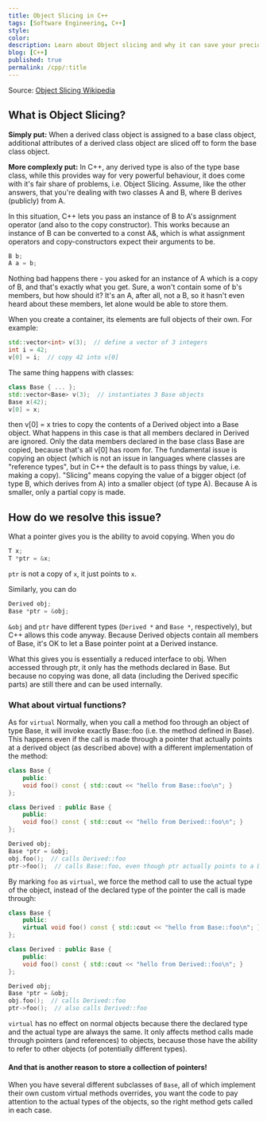 ```yaml
---
title: Object Slicing in C++
tags: [Software Engineering, C++]
style:
color:
description: Learn about Object slicing and why it can save your precious data and help master polymorphism.
blog: [C++]
published: true
permalink: /cpp/:title
---
```


Source: [Object Slicing Wikipedia](https://en.wikipedia.org/wiki/Object_slicing)


## What is Object Slicing?

**Simply put:** When a derived class object is assigned to a base class object, additional attributes of a derived class object are sliced off to form the base class object.

**More complexly put:** In C++, any derived type is also of the type base class, while this provides way for very powerful behaviour, it does come with it's fair share of problems, i.e. Object Slicing. Assume, like the other answers, that you're dealing with two classes A and B, where B derives (publicly) from A.

In this situation, C++ lets you pass an instance of B to  A's assignment operator (and also to the copy constructor). This works because an instance of B can be converted to a const A&, which is what assignment operators and copy-constructors expect their arguments to be.

```C++
B b;
A a = b;
```

Nothing bad happens there - you asked for an instance of A which is a copy of B, and that's exactly what you get. Sure, a won't contain some of b's members, but how should it? It's an A, after all, not a B, so it hasn't even heard about these members, let alone would be able to store them.

When you create a container, its elements are full objects of their own. For example:

```C++
std::vector<int> v(3);  // define a vector of 3 integers
int i = 42;
v[0] = i;  // copy 42 into v[0]
```

The same thing happens with classes:

```C++
class Base { ... };
std::vector<Base> v(3);  // instantiates 3 Base objects
Base x(42);
v[0] = x;
```

then v[0] = x tries to copy the contents of a Derived object into a Base object. What happens in this case is that all members declared in Derived are ignored. Only the data members declared in the base class Base are copied, because that's all v[0] has room for. The fundamental issue is copying an object (which is not an issue in languages where classes are "reference types", but in C++ the default is to pass things by value, i.e. making a copy). "Slicing" means copying the value of a bigger object (of type B, which derives from A) into a smaller object (of type A). Because A is smaller, only a partial copy is made.


## How do we resolve this issue?

What a pointer gives you is the ability to avoid copying. When you do

```cpp
T x;
T *ptr = &x;
```
`ptr` is not a copy of `x`, it just points to `x`.

Similarly, you can do

```cpp
Derived obj;
Base *ptr = &obj;
```

`&obj` and `ptr` have different types (`Derived *` and `Base *`, respectively), but C++ allows this code anyway. Because Derived objects contain all members of Base, it's OK to let a Base pointer point at a Derived instance.

What this gives you is essentially a reduced interface to obj. When accessed through ptr, it only has the methods declared in Base. But because no copying was done, all data (including the Derived specific parts) are still there and can be used internally.

### What about virtual functions?

As for `virtual` Normally, when you call a method foo through an object of type Base, it will invoke exactly Base::foo (i.e. the method defined in Base). This happens even if the call is made through a pointer that actually points at a derived object (as described above) with a different implementation of the method:

```cpp
class Base {
    public:
    void foo() const { std::cout << "hello from Base::foo\n"; }
};

class Derived : public Base {
    public:
    void foo() const { std::cout << "hello from Derived::foo\n"; }
};

Derived obj;
Base *ptr = &obj;
obj.foo();  // calls Derived::foo
ptr->foo();  // calls Base::foo, even though ptr actually points to a Derived object
```

By marking `foo` as `virtual`, we force the method call to use the actual type of the object, instead of the declared type of the pointer the call is made through:

```cpp
class Base {
    public:
    virtual void foo() const { std::cout << "hello from Base::foo\n"; }
};

class Derived : public Base {
    public:
    void foo() const { std::cout << "hello from Derived::foo\n"; }
};

Derived obj;
Base *ptr = &obj;
obj.foo();  // calls Derived::foo
ptr->foo();  // also calls Derived::foo
```

`virtual` has no effect on normal objects because there the declared type and the actual type are always the same. It only affects method calls made through pointers (and references) to objects, because those have the ability to refer to other objects (of potentially different types).  


#### And that is another reason to store a collection of pointers!  


When you have several different subclasses of `Base`, all of which implement their own custom virtual methods overrides, you want the code to pay attention to the actual types of the objects, so the right method gets called in each case.  
